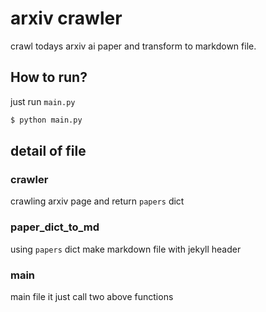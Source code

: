 # arxiv crawler

crawl todays arxiv ai paper and transform to markdown file.

## How to run?
just run `main.py`
```bash
$ python main.py
```

## detail of file
### crawler
crawling arxiv page and return `papers` dict

### paper_dict_to_md
using `papers` dict make markdown file with jekyll header

### main
main file
it just call two above functions

